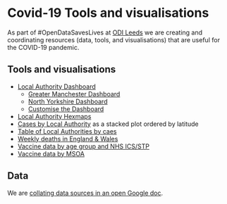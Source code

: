 # Covid-19 Tools and visualisations

As part of #OpenDataSavesLives at [ODI Leeds](https://odileeds.org/) we are creating and coordinating resources (data, tools, and visualisations) that are useful for the COVID-19 pandemic.

## Tools and visualisations

* [Local Authority Dashboard](https://odileeds.github.io/covid-19/LocalAuthorities/dashboard/)
  * [Greater Manchester Dashboard](https://odileeds.github.io/covid-19/LocalAuthorities/dashboard/gm)
  * [North Yorkshire Dashboard](https://odileeds.github.io/covid-19/LocalAuthorities/dashboard/ny)
  * [Customise the Dashboard](https://odileeds.github.io/covid-19/LocalAuthorities/dashboard/custom)
* [Local Authority Hexmaps](https://odileeds.github.io/covid-19/LocalAuthorities/hexmap.html)
* [Cases by Local Authority](https://odileeds.github.io/covid-19/LocalAuthorities/cases) as a stacked plot ordered by latitude
* [Table of Local Authorities by caes](https://odileeds.github.io/covid-19/vaccines/LocalAuthorities/dashboard/table.html)
* [Weekly deaths in England & Wales](https://odileeds.github.io/covid-19/deaths/)
* [Vaccine data by age group and NHS ICS/STP](https://odileeds.github.io/covid-19/vaccines/)
* [Vaccine data by MSOA](https://mapper.odileeds.org/?7/53.17970/-2.02148/covid-19-vaccine-nhs-msoa)

## Data

We are [collating data sources in an open Google doc](https://docs.google.com/spreadsheets/d/14AdGyCAOdanClrie4BT4VWnLi47XxZ8Q8etiroxUWQU/edit?usp=sharing).



